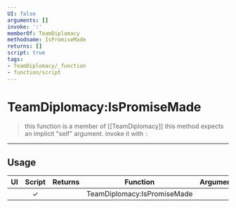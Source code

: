 ```yaml
---
UI: false
arguments: []
invoke: ':'
memberOf: TeamDiplomacy
methodname: IsPromiseMade
returns: []
script: true
tags:
- TeamDiplomacy/_function
- function/script
---
```

# TeamDiplomacy:IsPromiseMade
> this function is a member of [[TeamDiplomacy]]
> this method expects an implicit "self" argument. invoke it with `:`
-----
## Usage
|  UI | Script | Returns | Function | Arguments |
|:---:|:------:|-------:|:--------:|:---------|
| |✓||TeamDiplomacy:IsPromiseMade||
